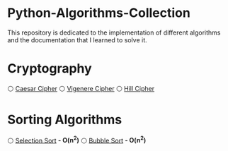 # Python-Algorithms-Collection
This repository is dedicated to the implementation of different algorithms and the documentation that I learned to solve it.

# Cryptography
⚪ [Caesar Cipher](https://github.com/TienD-Nguyen/Python-Algorithms-Collection/blob/main/Cryptography/Ceasar_Cipher/main.py)
⚪ [Vigenere Cipher](https://github.com/TienD-Nguyen/Python-Algorithms-Collection/blob/main/Cryptography/Vigenere_Cipher/main.py)
⚪ [Hill Cipher](https://github.com/TienD-Nguyen/Python-Algorithms-Collection/blob/main/Cryptography/Hill_Cipher/main.py)

# Sorting Algorithms
⚪ [Selection Sort](https://github.com/TienD-Nguyen/Python-Algorithms-Collection/blob/main/Sorting/Selection_Sort.py) **- O(n<sup>2</sup>)**
⚪ [Bubble Sort](https://github.com/TienD-Nguyen/Python-Algorithms-Collection/blob/main/Sorting/Bubble_Sort.py) **- O(n<sup>2</sup>)**
